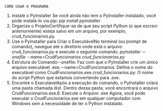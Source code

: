     COMO USAR O PROGRAMA 

1. Instale o PyInstaller Se você ainda não tem o PyInstaller instalado, você pode instalá-lo via pip:  *pip install pyinstaller*
2.   Organize o ProjetoCertifique-se de que seu script Python (o que escrevi anteriormente) esteja salvo em um arquivo, por exemplo, crud_funcionarios.py.
3.   Use o PyInstaller para Criar o ExecutávelNo terminal (ou prompt de comando), navegue até o diretório onde está o arquivo crud_funcionarios.py e execute o seguinte comando: *pyinstaller --onefile --name=CrudFuncionarios crud_funcionarios.py*
4.   Estrutura do Comando--onefile: Faz com que o PyInstaller crie um único arquivo executável .exe.--name=CrudFuncionarios: Define o nome do executável como CrudFuncionarios.exe.crud_funcionarios.py: O nome do script Python que estamos convertendo para .exe.
5.   Encontre o ExecutávelApós a execução do comando, o PyInstaller criará uma pasta chamada dist. Dentro dessa pasta, você encontrará o arquivo CrudFuncionarios.exe.6. Execute o Arquivo .exe Agora, você pode executar o CrudFuncionarios.exe em qualquer computador com Windows sem a necessidade de ter o Python instalado.
